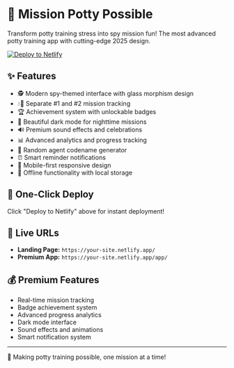 # 🎯 Mission Potty Possible

Transform potty training stress into spy mission fun! The most advanced potty training app with cutting-edge 2025 design.

[![Deploy to Netlify](https://www.netlify.com/img/deploy/button.svg)](https://app.netlify.com/start/deploy?repository=https://github.com/YOUR_USERNAME/mission-potty-possible)

## ✨ Features
- 🕵️ Modern spy-themed interface with glass morphism design
- 💧💩 Separate #1 and #2 mission tracking
- 🏆 Achievement system with unlockable badges
- 🌙 Beautiful dark mode for nighttime missions
- 🔊 Premium sound effects and celebrations
- 📊 Advanced analytics and progress tracking
- 🎲 Random agent codename generator
- ⏰ Smart reminder notifications
- 📱 Mobile-first responsive design
- 💾 Offline functionality with local storage

## 🚀 One-Click Deploy
Click "Deploy to Netlify" above for instant deployment!

## 📱 Live URLs
- **Landing Page:** `https://your-site.netlify.app/`
- **Premium App:** `https://your-site.netlify.app/app/`

## 💰 Premium Features
- Real-time mission tracking
- Badge achievement system
- Advanced progress analytics
- Dark mode interface
- Sound effects and animations
- Smart notification system

---
🎯 Making potty training possible, one mission at a time!
